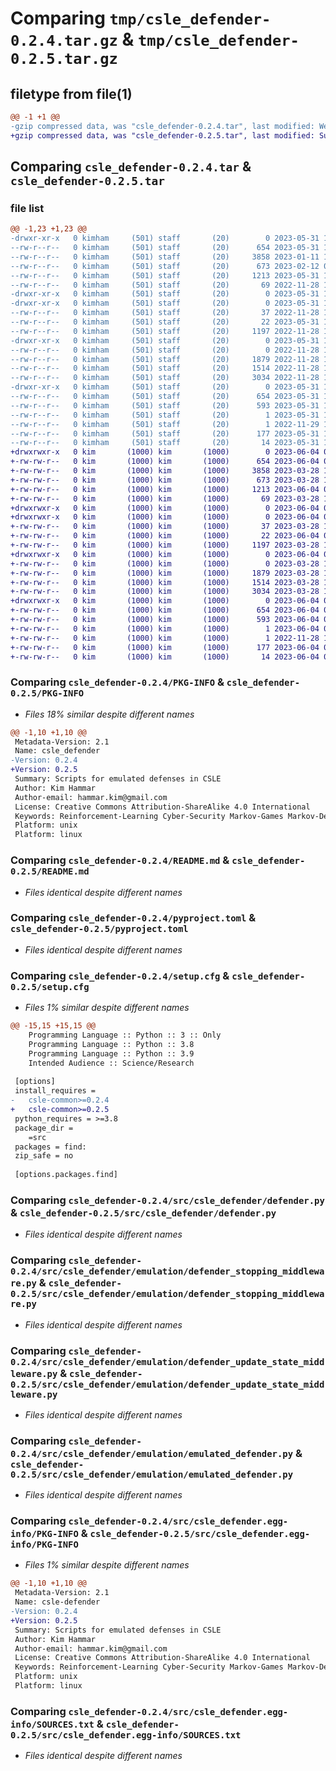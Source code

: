 # Comparing `tmp/csle_defender-0.2.4.tar.gz` & `tmp/csle_defender-0.2.5.tar.gz`

## filetype from file(1)

```diff
@@ -1 +1 @@
-gzip compressed data, was "csle_defender-0.2.4.tar", last modified: Wed May 31 13:43:23 2023, max compression
+gzip compressed data, was "csle_defender-0.2.5.tar", last modified: Sun Jun  4 07:14:10 2023, max compression
```

## Comparing `csle_defender-0.2.4.tar` & `csle_defender-0.2.5.tar`

### file list

```diff
@@ -1,23 +1,23 @@
-drwxr-xr-x   0 kimham     (501) staff       (20)        0 2023-05-31 13:43:23.398544 csle_defender-0.2.4/
--rw-r--r--   0 kimham     (501) staff       (20)      654 2023-05-31 13:43:23.398727 csle_defender-0.2.4/PKG-INFO
--rw-r--r--   0 kimham     (501) staff       (20)     3858 2023-01-11 18:45:47.000000 csle_defender-0.2.4/README.md
--rw-r--r--   0 kimham     (501) staff       (20)      673 2023-02-12 08:59:32.000000 csle_defender-0.2.4/pyproject.toml
--rw-r--r--   0 kimham     (501) staff       (20)     1213 2023-05-31 13:43:23.399609 csle_defender-0.2.4/setup.cfg
--rw-r--r--   0 kimham     (501) staff       (20)       69 2022-11-28 13:00:49.000000 csle_defender-0.2.4/setup.py
-drwxr-xr-x   0 kimham     (501) staff       (20)        0 2023-05-31 13:43:23.389638 csle_defender-0.2.4/src/
-drwxr-xr-x   0 kimham     (501) staff       (20)        0 2023-05-31 13:43:23.392742 csle_defender-0.2.4/src/csle_defender/
--rw-r--r--   0 kimham     (501) staff       (20)       37 2022-11-28 13:00:49.000000 csle_defender-0.2.4/src/csle_defender/__init__.py
--rw-r--r--   0 kimham     (501) staff       (20)       22 2023-05-31 13:42:03.000000 csle_defender-0.2.4/src/csle_defender/__version__.py
--rw-r--r--   0 kimham     (501) staff       (20)     1197 2022-11-28 13:00:49.000000 csle_defender-0.2.4/src/csle_defender/defender.py
-drwxr-xr-x   0 kimham     (501) staff       (20)        0 2023-05-31 13:43:23.397972 csle_defender-0.2.4/src/csle_defender/emulation/
--rw-r--r--   0 kimham     (501) staff       (20)        0 2022-11-28 13:00:49.000000 csle_defender-0.2.4/src/csle_defender/emulation/__init__.py
--rw-r--r--   0 kimham     (501) staff       (20)     1879 2022-11-28 13:00:49.000000 csle_defender-0.2.4/src/csle_defender/emulation/defender_stopping_middleware.py
--rw-r--r--   0 kimham     (501) staff       (20)     1514 2022-11-28 13:00:49.000000 csle_defender-0.2.4/src/csle_defender/emulation/defender_update_state_middleware.py
--rw-r--r--   0 kimham     (501) staff       (20)     3034 2022-11-28 13:00:49.000000 csle_defender-0.2.4/src/csle_defender/emulation/emulated_defender.py
-drwxr-xr-x   0 kimham     (501) staff       (20)        0 2023-05-31 13:43:23.396022 csle_defender-0.2.4/src/csle_defender.egg-info/
--rw-r--r--   0 kimham     (501) staff       (20)      654 2023-05-31 13:43:22.000000 csle_defender-0.2.4/src/csle_defender.egg-info/PKG-INFO
--rw-r--r--   0 kimham     (501) staff       (20)      593 2023-05-31 13:43:23.000000 csle_defender-0.2.4/src/csle_defender.egg-info/SOURCES.txt
--rw-r--r--   0 kimham     (501) staff       (20)        1 2023-05-31 13:43:22.000000 csle_defender-0.2.4/src/csle_defender.egg-info/dependency_links.txt
--rw-r--r--   0 kimham     (501) staff       (20)        1 2022-11-29 18:03:40.000000 csle_defender-0.2.4/src/csle_defender.egg-info/not-zip-safe
--rw-r--r--   0 kimham     (501) staff       (20)      177 2023-05-31 13:43:23.000000 csle_defender-0.2.4/src/csle_defender.egg-info/requires.txt
--rw-r--r--   0 kimham     (501) staff       (20)       14 2023-05-31 13:43:23.000000 csle_defender-0.2.4/src/csle_defender.egg-info/top_level.txt
+drwxrwxr-x   0 kim       (1000) kim       (1000)        0 2023-06-04 07:14:10.485292 csle_defender-0.2.5/
+-rw-rw-r--   0 kim       (1000) kim       (1000)      654 2023-06-04 07:14:10.485292 csle_defender-0.2.5/PKG-INFO
+-rw-rw-r--   0 kim       (1000) kim       (1000)     3858 2023-03-28 14:03:22.000000 csle_defender-0.2.5/README.md
+-rw-rw-r--   0 kim       (1000) kim       (1000)      673 2023-03-28 14:03:22.000000 csle_defender-0.2.5/pyproject.toml
+-rw-rw-r--   0 kim       (1000) kim       (1000)     1213 2023-06-04 07:14:10.489292 csle_defender-0.2.5/setup.cfg
+-rw-rw-r--   0 kim       (1000) kim       (1000)       69 2023-03-28 14:03:22.000000 csle_defender-0.2.5/setup.py
+drwxrwxr-x   0 kim       (1000) kim       (1000)        0 2023-06-04 07:14:10.485292 csle_defender-0.2.5/src/
+drwxrwxr-x   0 kim       (1000) kim       (1000)        0 2023-06-04 07:14:10.485292 csle_defender-0.2.5/src/csle_defender/
+-rw-rw-r--   0 kim       (1000) kim       (1000)       37 2023-03-28 14:03:22.000000 csle_defender-0.2.5/src/csle_defender/__init__.py
+-rw-rw-r--   0 kim       (1000) kim       (1000)       22 2023-06-04 07:13:34.000000 csle_defender-0.2.5/src/csle_defender/__version__.py
+-rw-rw-r--   0 kim       (1000) kim       (1000)     1197 2023-03-28 14:03:22.000000 csle_defender-0.2.5/src/csle_defender/defender.py
+drwxrwxr-x   0 kim       (1000) kim       (1000)        0 2023-06-04 07:14:10.485292 csle_defender-0.2.5/src/csle_defender/emulation/
+-rw-rw-r--   0 kim       (1000) kim       (1000)        0 2023-03-28 14:03:22.000000 csle_defender-0.2.5/src/csle_defender/emulation/__init__.py
+-rw-rw-r--   0 kim       (1000) kim       (1000)     1879 2023-03-28 14:03:22.000000 csle_defender-0.2.5/src/csle_defender/emulation/defender_stopping_middleware.py
+-rw-rw-r--   0 kim       (1000) kim       (1000)     1514 2023-03-28 14:03:22.000000 csle_defender-0.2.5/src/csle_defender/emulation/defender_update_state_middleware.py
+-rw-rw-r--   0 kim       (1000) kim       (1000)     3034 2023-03-28 14:03:22.000000 csle_defender-0.2.5/src/csle_defender/emulation/emulated_defender.py
+drwxrwxr-x   0 kim       (1000) kim       (1000)        0 2023-06-04 07:14:10.485292 csle_defender-0.2.5/src/csle_defender.egg-info/
+-rw-rw-r--   0 kim       (1000) kim       (1000)      654 2023-06-04 07:14:10.000000 csle_defender-0.2.5/src/csle_defender.egg-info/PKG-INFO
+-rw-rw-r--   0 kim       (1000) kim       (1000)      593 2023-06-04 07:14:10.000000 csle_defender-0.2.5/src/csle_defender.egg-info/SOURCES.txt
+-rw-rw-r--   0 kim       (1000) kim       (1000)        1 2023-06-04 07:14:10.000000 csle_defender-0.2.5/src/csle_defender.egg-info/dependency_links.txt
+-rw-rw-r--   0 kim       (1000) kim       (1000)        1 2022-11-28 13:36:05.000000 csle_defender-0.2.5/src/csle_defender.egg-info/not-zip-safe
+-rw-rw-r--   0 kim       (1000) kim       (1000)      177 2023-06-04 07:14:10.000000 csle_defender-0.2.5/src/csle_defender.egg-info/requires.txt
+-rw-rw-r--   0 kim       (1000) kim       (1000)       14 2023-06-04 07:14:10.000000 csle_defender-0.2.5/src/csle_defender.egg-info/top_level.txt
```

### Comparing `csle_defender-0.2.4/PKG-INFO` & `csle_defender-0.2.5/PKG-INFO`

 * *Files 18% similar despite different names*

```diff
@@ -1,10 +1,10 @@
 Metadata-Version: 2.1
 Name: csle_defender
-Version: 0.2.4
+Version: 0.2.5
 Summary: Scripts for emulated defenses in CSLE
 Author: Kim Hammar
 Author-email: hammar.kim@gmail.com
 License: Creative Commons Attribution-ShareAlike 4.0 International
 Keywords: Reinforcement-Learning Cyber-Security Markov-Games Markov-Decision-Processes
 Platform: unix
 Platform: linux
```

### Comparing `csle_defender-0.2.4/README.md` & `csle_defender-0.2.5/README.md`

 * *Files identical despite different names*

### Comparing `csle_defender-0.2.4/pyproject.toml` & `csle_defender-0.2.5/pyproject.toml`

 * *Files identical despite different names*

### Comparing `csle_defender-0.2.4/setup.cfg` & `csle_defender-0.2.5/setup.cfg`

 * *Files 1% similar despite different names*

```diff
@@ -15,15 +15,15 @@
 	Programming Language :: Python :: 3 :: Only
 	Programming Language :: Python :: 3.8
 	Programming Language :: Python :: 3.9
 	Intended Audience :: Science/Research
 
 [options]
 install_requires = 
-	csle-common>=0.2.4
+	csle-common>=0.2.5
 python_requires = >=3.8
 package_dir = 
 	=src
 packages = find:
 zip_safe = no
 
 [options.packages.find]
```

### Comparing `csle_defender-0.2.4/src/csle_defender/defender.py` & `csle_defender-0.2.5/src/csle_defender/defender.py`

 * *Files identical despite different names*

### Comparing `csle_defender-0.2.4/src/csle_defender/emulation/defender_stopping_middleware.py` & `csle_defender-0.2.5/src/csle_defender/emulation/defender_stopping_middleware.py`

 * *Files identical despite different names*

### Comparing `csle_defender-0.2.4/src/csle_defender/emulation/defender_update_state_middleware.py` & `csle_defender-0.2.5/src/csle_defender/emulation/defender_update_state_middleware.py`

 * *Files identical despite different names*

### Comparing `csle_defender-0.2.4/src/csle_defender/emulation/emulated_defender.py` & `csle_defender-0.2.5/src/csle_defender/emulation/emulated_defender.py`

 * *Files identical despite different names*

### Comparing `csle_defender-0.2.4/src/csle_defender.egg-info/PKG-INFO` & `csle_defender-0.2.5/src/csle_defender.egg-info/PKG-INFO`

 * *Files 1% similar despite different names*

```diff
@@ -1,10 +1,10 @@
 Metadata-Version: 2.1
 Name: csle-defender
-Version: 0.2.4
+Version: 0.2.5
 Summary: Scripts for emulated defenses in CSLE
 Author: Kim Hammar
 Author-email: hammar.kim@gmail.com
 License: Creative Commons Attribution-ShareAlike 4.0 International
 Keywords: Reinforcement-Learning Cyber-Security Markov-Games Markov-Decision-Processes
 Platform: unix
 Platform: linux
```

### Comparing `csle_defender-0.2.4/src/csle_defender.egg-info/SOURCES.txt` & `csle_defender-0.2.5/src/csle_defender.egg-info/SOURCES.txt`

 * *Files identical despite different names*

